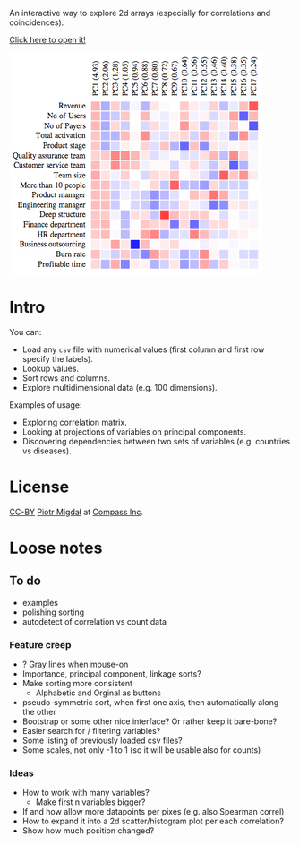 An interactive way to explore 2d arrays
(especially for correlations and coincidences).

[Click here to open it!](http://compassinc.github.io/correlation-explorer/)

![Correlation Explorer - Screenshot](screenshot.png)

# Intro

You can:

* Load any `csv` file with numerical values
(first column and first row specify the labels). 
* Lookup values.
* Sort rows and columns. 
* Explore multidimensional data (e.g. 100 dimensions).

Examples of usage:

* Exploring correlation matrix.
* Looking at projections of variables on principal components.
* Discovering dependencies between two sets of variables (e.g. countries vs diseases).

# License 

[CC-BY](http://creativecommons.org/licenses/by/3.0/)
[Piotr Migdał](http://migdal.wikidot.com/)
at [Compass Inc](https://www.startupcompass.co/).

# Loose notes

## To do

* examples
* polishing sorting
* autodetect of correlation vs count data

### Feature creep

* ? Gray lines when mouse-on
* Importance, principal component, linkage sorts?
* Make sorting more consistent
	* Alphabetic and Orginal as buttons 
* pseudo-symmetric sort, when first one axis, then automatically along the other
* Bootstrap or some other nice interface? Or rather keep it bare-bone?
* Easier search for / filtering variables?
* Some listing of previously loaded csv files?
* Some scales, not only -1 to 1 (so it will be usable also for counts)

### Ideas

* How to work with many variables?
	* Make first n variables bigger?
* If and how allow more datapoints per pixes (e.g. also Spearman correl)
* How to expand it into a 2d scatter/histogram plot per each correlation?
* Show how much position changed?
